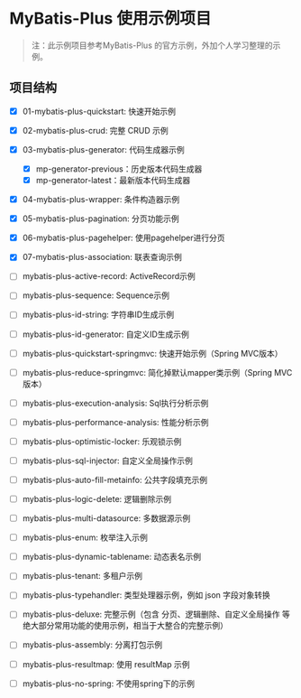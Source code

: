 # MyBatis-Plus 使用示例项目

> 注：此示例项目参考MyBatis-Plus 的官方示例，外加个人学习整理的示例。

## 项目结构

- [x] 01-mybatis-plus-quickstart: 快速开始示例
- [x] 02-mybatis-plus-crud: 完整 CRUD 示例
- [x] 03-mybatis-plus-generator: 代码生成器示例
  - [x] mp-generator-previous：历史版本代码生成器
  - [x] mp-generator-latest：最新版本代码生成器
- [x] 04-mybatis-plus-wrapper: 条件构造器示例
- [x] 05-mybatis-plus-pagination: 分页功能示例
- [x] 06-mybatis-plus-pagehelper: 使用pagehelper进行分页
- [x] 07-mybatis-plus-association: 联表查询示例
- [ ] mybatis-plus-active-record: ActiveRecord示例
- [ ] mybatis-plus-sequence: Sequence示例
- [ ] mybatis-plus-id-string: 字符串ID生成示例
- [ ] mybatis-plus-id-generator: 自定义ID生成示例

- [ ] mybatis-plus-quickstart-springmvc: 快速开始示例（Spring MVC版本）
- [ ] mybatis-plus-reduce-springmvc: 简化掉默认mapper类示例（Spring MVC版本）
- [ ] mybatis-plus-execution-analysis: Sql执行分析示例
- [ ] mybatis-plus-performance-analysis: 性能分析示例
- [ ] mybatis-plus-optimistic-locker: 乐观锁示例
- [ ] mybatis-plus-sql-injector: 自定义全局操作示例
- [ ] mybatis-plus-auto-fill-metainfo: 公共字段填充示例
- [ ] mybatis-plus-logic-delete: 逻辑删除示例
- [ ] mybatis-plus-multi-datasource: 多数据源示例
- [ ] mybatis-plus-enum: 枚举注入示例
- [ ] mybatis-plus-dynamic-tablename: 动态表名示例
- [ ] mybatis-plus-tenant: 多租户示例
- [ ] mybatis-plus-typehandler: 类型处理器示例，例如  json 字段对象转换
- [ ] mybatis-plus-deluxe: 完整示例（包含 分页、逻辑删除、自定义全局操作 等绝大部分常用功能的使用示例，相当于大整合的完整示例）
- [ ] mybatis-plus-assembly: 分离打包示例
- [ ] mybatis-plus-resultmap: 使用 resultMap 示例
- [ ] mybatis-plus-no-spring: 不使用spring下的示例